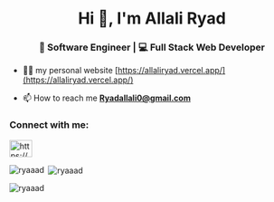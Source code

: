 <h1 align="center">Hi 👋, I'm Allali Ryad</h1>
<h3 align="center">🚀 Software Engineer | 💻 Full Stack Web Developer </h3>

- 👨‍💻 my personal website [https://allaliryad.vercel.app/](https://allaliryad.vercel.app/)

- 📫 How to reach me **Ryadallali0@gmail.com**

<h3 align="left">Connect with me:</h3>
<p align="left">
<a href="https://linkedin.com/in/https://www.linkedin.com/in/ryad-allali-208874204/" target="blank"><img align="center" src="https://raw.githubusercontent.com/rahuldkjain/github-profile-readme-generator/master/src/images/icons/Social/linked-in-alt.svg" alt="https://www.linkedin.com/in/ryad-allali-208874204/" height="30" width="40" /></a>
</p>

<p><img align="left" src="https://github-readme-stats.vercel.app/api/top-langs?username=ryaaad&show_icons=true&locale=en&layout=compact" alt="ryaaad" /></p>

<p>&nbsp;<img align="center" src="https://github-readme-stats.vercel.app/api?username=ryaaad&show_icons=true&locale=en" alt="ryaaad" /></p>

<p><img align="center" src="https://github-readme-streak-stats.herokuapp.com/?user=ryaaad&" alt="ryaaad" /></p>
